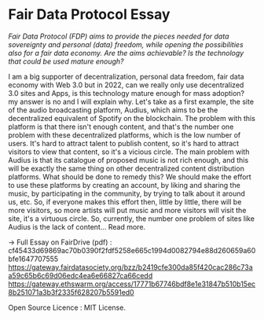 # Fair Data Protocol Essay
<i> Fair Data Protocol (FDP) aims to provide the pieces needed for data sovereignty and personal (data) freedom, while opening the possibilities also for a fair data economy. Are the aims achievable? Is the technology that could be used mature enough?</i> 

I am a big supporter of decentralization, personal data freedom, fair data economy with Web 3.0 but in 2022, can we really only use decentralized 3.0 sites and Apps, is this technology mature enough for mass adoption?  my answer is no and I will explain why. Let's take as a first example, the site of the audio broadcasting platform, Audius, which aims to be the decentralized equivalent of Spotify on the blockchain. The problem with this platform is that there isn't enough content, and that's the number one problem with these decentralized platforms, which is the low number of users. It's hard to attract talent to publish content, so it's hard to attract visitors to view that content, so it's a vicious circle. The main problem with Audius is that its catalogue of proposed music is not rich enough, and this will be exactly the same thing on other decentralized content distribution platforms. What should be done to remedy this? We should make the effort to use these platforms by creating an account, by liking and sharing the music, by participating in the community, by trying to talk about it around us, etc. So, if everyone makes this effort then, little by little, there will be more visitors, so more artists will put music and more visitors will visit the site, it's a virtuous circle. So, currently, the number one problem of sites like Audius is the lack of content...
Read more.

-> Full Essay on FairDrive (pdf) : cf45433d69869ac70b0390f2fdf5258e665c1994d0082794e88d260659a60bfe1647707555 https://gateway.fairdatasociety.org/bzz/b2419cfe300da85f420cac286c73aa59c65b6c69d06edc4ea6e66827ca66cedd https://gateway.ethswarm.org/access/17771b67746bdf8e1e31847b510b15ec8b251071a3b3f2335f628207b5591ed0

Open Source Licence : MIT License.
